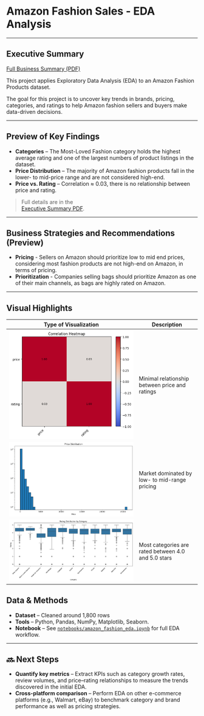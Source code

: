 # Amazon Fashion Sales - EDA Analysis
---

## Executive Summary
[Full Business Summary (PDF)](amazon_product_business_summary.pdf)

This project applies Exploratory Data Analysis (EDA) to an Amazon Fashion Products dataset.

The goal for this project is to uncover key trends in brands, pricing, categories, and ratings to help Amazon fashion sellers and buyers make data-driven decisions.

---

## Preview of Key Findings 
- **Categories** – The Most-Loved Fashion category holds the highest average rating and one of the largest numbers of product listings in the dataset.
- **Price Distribution** – The majority of Amazon fashion products fall in the lower- to mid-price range and are not considered high-end.
- **Price vs. Rating** – Correlation ≈ 0.03, there is no relationship between price and rating.

> Full details are in the  
> [Executive Summary PDF](reports/Amazon_Fashion_Analysis_Summary.pdf).

---
## Business Strategies and Recommendations (Preview)

- **Pricing** - Sellers on Amazon should prioritize low to mid end prices, considering most fashion products are not high-end on Amazon, in terms of pricing.
- **Prioritization** - Companies selling bags should prioritize Amazon as one of their main channels, as bags are highly rated on Amazon.

---

## Visual Highlights
| Type of Visualization | Description |
|-------|--------|
| ![Correlation Heatmap](images/correlation_heatmap_price_rating.png) | Minimal relationship between price and ratings |
| ![Price Distribution Histogram](images/price_distribution.png) | Market dominated by low- to mid-range pricing |
| ![Ratings per Category Boxplot](images/rating_distribution_per_cat.png) | Most categories are rated between 4.0 and 5.0 stars |


## Data & Methods
- **Dataset** – Cleaned around 1,800 rows
- **Tools** – Python, Pandas, NumPy, Matplotlib, Seaborn.  
- **Notebook** – See [`notebooks/amazon_fashion_eda.ipynb`](notebooks/amazon_fashion_eda.ipynb) for full EDA workflow.

---

## 🔜 Next Steps
- **Quantify key metrics** – Extract KPIs such as category growth rates, review volumes, and price–rating relationships to measure the trends discovered in the initial EDA.  
- **Cross-platform comparison** – Perform EDA on other e-commerce platforms (e.g., Walmart, eBay) to benchmark category and brand performance as well as pricing strategies.

